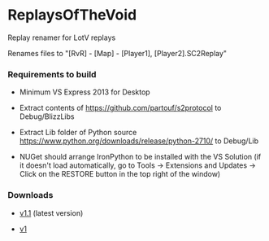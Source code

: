 # ReplaysOfTheVoid
Replay renamer for LotV replays

Renames files to "[RvR] - [Map] - [Player1], [Player2].SC2Replay"

### Requirements to build

* Minimum VS Express 2013 for Desktop

* Extract contents of https://github.com/partouf/s2protocol to Debug/BlizzLibs

* Extract Lib folder of Python source https://www.python.org/downloads/release/python-2710/ to Debug/Lib

* NUGet should arrange IronPython to be installed with the VS Solution (if it doesn't load automatically, go to Tools -> Extensions and Updates -> Click on the RESTORE button in the top right of the window)


### Downloads

* [v1.1](https://www.dropbox.com/s/liogiqlquzw4x9n/ReplaysOfTheVoid_v1_1.zip?dl=0) (latest version)

* [v1](https://www.dropbox.com/s/dnxgruya3vgc5rt/ReplaysOfTheVoid_v1.zip?dl=0)
